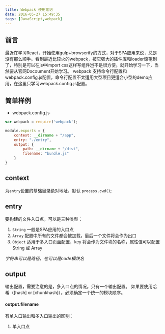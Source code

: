 ```yaml
---
title: Webpack 使用笔记
date: 2016-05-27 15:49:35
tags: [JavaScript,webpack]
---
```


## 前言
最近在学习React，开始使用gulp+browserify的方式，对于SPA应用来说，总是没有那么顺手。看到最近比较火的webpack，被它强大的插件库和loader惊艳到了，特别是可以在js中import css这样写组件岂不是很方便。就开始学习一下，当然要从官网Docoument开始学习。
webpack 支持命令行配置和webpack.config.js配置。命令行配置不太适用大型项目更适合小型的demo应用，在这里只学习webpack.config.js配置。

## 简单样例
- webpack.config.js
``` js
var webpack = require('webpack');

module.exports = {
    context: __dirname + "/app",
    entry: "./entry",
    output: {
        path: __dirname + "/dist",
        filename: "bundle.js"
    }
}
```

## context
为`entry`设置的基础目录绝对地址，默认 `process.cwd()`;

## entry
要构建的文件入口点，可以是三种类型：
1. `String` 一般是SPA应用的入口点
2. `Array` 配置中所有的文件都会被加载，最后一个文件将会作为出口
3. `Object` 适用于多入口页面配置，key 将会作为文件块的名称，属性值可以配置 String 或 Array

*字符串可以是路径，也可以是node模块名*

## output
输出配置，需要注意的是，多入口点的情况，只有一个输出配置。
如果要使用哈希（[hash] or [chunkhash]），必须确定一个统一的模块顺序。
#### output.filename
有单入口输出和多入口输出的区别：
1. 单入口点
